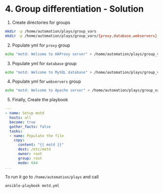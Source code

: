 # 4. Group differentiation - Solution

1. Create directories for groups
```bash
mkdir -p /home/automation/plays/group_vars
mkdir -p /home/automation/plays/group_vars/{proxy,database,webservers}
```

2. Populate yml for `proxy` group
```bash
echo "motd: Welcome to HAProxy server" > /home/automation/plays/group_vars/proxy/motd.yml
```

3. Populate yml for `database` group
```bash
echo "motd: Welcome to MySQL database" > /home/automation/plays/group_vars/database/motd.yml
```

4. Populate yml for `webservers` group
```bash
echo "motd: Welcome to Apache server" > /home/automation/plays/group_vars/webservers/motd.yml
```

5. Finally, Create the playbook
```yml
---
- name: Setup motd
  hosts: all
  become: true
  gather_facts: false
  tasks:
  - name: Populate the file
    copy:
      content: "{{ motd }}"
      dest: /etc/motd
      owner: root
      group: root
      mode: 644
...
```
To run it go to `/home/automation/plays` and call 
```bash
ansible-playbook motd.yml
```
